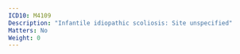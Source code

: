 ```yaml
---
ICD10: M4109
Description: "Infantile idiopathic scoliosis: Site unspecified"
Matters: No
Weight: 0
---
```

